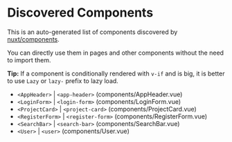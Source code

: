 # Discovered Components

This is an auto-generated list of components discovered by [nuxt/components](https://github.com/nuxt/components).

You can directly use them in pages and other components without the need to import them.

**Tip:** If a component is conditionally rendered with `v-if` and is big, it is better to use `Lazy` or `lazy-` prefix to lazy load.

- `<AppHeader>` | `<app-header>` (components/AppHeader.vue)
- `<LoginForm>` | `<login-form>` (components/LoginForm.vue)
- `<ProjectCard>` | `<project-card>` (components/ProjectCard.vue)
- `<RegisterForm>` | `<register-form>` (components/RegisterForm.vue)
- `<SearchBar>` | `<search-bar>` (components/SearchBar.vue)
- `<User>` | `<user>` (components/User.vue)
